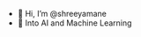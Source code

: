 - 👋 Hi, I’m @shreeyamane
- 👾 Into AI and Machine Learning 

<!---
shreeyamane/shreeyamane is a ✨ special ✨ repository because its `README.md` (this file) appears on your GitHub profile.
You can click the Preview link to take a look at your changes.
--->
